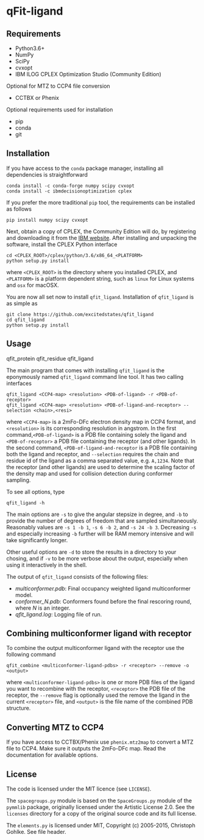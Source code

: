 # qFit-ligand

## Requirements

* Python3.6+
* NumPy
* SciPy
* cvxopt
* IBM ILOG CPLEX Optimization Studio (Community Edition)

Optional for MTZ to CCP4 file conversion

* CCTBX or Phenix

Optional requirements used for installation

* pip
* conda
* git


## Installation

If you have access to the `conda` package manager, installing all dependencies
is straightforward

    conda install -c conda-forge numpy scipy cvxopt
    conda install -c ibmdecisionoptimization cplex

If you prefer the more traditional `pip` tool, the requirements can be installed
as follows

    pip install numpy scipy cvxopt

Next, obtain a copy of CPLEX, the Community Edition will do, by registering and
downloading it from the [IBM website][1]. After installing and unpacking the
software, install the CPLEX Python interface

    cd <CPLEX_ROOT>/cplex/python/3.6/x86_64_<PLATFORM>
    python setup.py install

where `<CPLEX_ROOT>` is the directory where you installed CPLEX, and `<PLATFORM>` is
a platform dependent string, such as `linux` for Linux systems and `osx` for
macOSX.

You are now all set now to install `qfit_ligand`. Installation of `qfit_ligand` is
as simple as

    git clone https://github.com/excitedstates/qfit_ligand
    cd qfit_ligand
    python setup.py install


## Usage

qfit\_protein
qfit\_residue
qfit\_ligand

The main program that comes with installing `qfit_ligand` is the eponymously named
`qfit_ligand` command line tool. It has two calling interfaces

    qfit_ligand <CCP4-map> <resolution> <PDB-of-ligand> -r <PDB-of-receptor>
    qfit_ligand <CCP4-map> <resolution> <PDB-of-ligand-and-receptor> --selection <chain>,<resi>

where `<CCP4-map>` is a 2mFo-DFc electron density map in CCP4 format, and
`<resolution>` is its corresponding resolution in angstrom. In the first
command,`<PDB-of-ligand>` is a PDB file containing solely the ligand and
`<PDB-of-receptor>` a PDB file containing the receptor (and other ligands).
In the second command, `<PDB-of-ligand-and-receptor` is a PDB file containing
both the ligand and receptor, and `--selection` requires the chain and residue
id of the ligand as a comma separated value, e.g. `A,1234`. Note that the
receptor (and other ligands) are used to determine the scaling factor of the
density map and used for collision detection during conformer sampling.

To see all options, type

    qfit_ligand -h

The main options are `-s` to give the angular stepsize in degree, and `-b` to
provide the number of degrees of freedom that are sampled simultaneously.
Reasonably values are `-s 1 -b 1`, `-s 6 -b 2`, and `-s 24 -b 3`. Decreasing
`-s` and especially increasing `-b` further will be RAM memory intensive and
will take significantly longer.

Other useful options are `-d` to store the results in a directory to your
chosing, and if `-v` to be more verbose about the output, especially when using
it interactively in the shell.

The output of `qfit_ligand` consists of the following files:

* *multiconformer.pdb*: Final occupancy weighted ligand multiconformer model.
* *conformer_N.pdb*: Conformers found before the final rescoring round, where *N* is an integer.
* *qfit_ligand.log*: Logging file of run.


## Combining multiconformer ligand with receptor

To combine the output multiconformer ligand with the receptor use the following command

    qfit_combine <multiconformer-ligand-pdbs> -r <receptor> --remove -o <output>

where `<multiconformer-ligand-pdbs>` is one or more PDB files of the ligand you
want to recombine with the receptor, `<receptor>` the PDB file of the receptor,
the `--remove` flag is optionally used the remove the ligand in the current
`<receptor>` file, and `<output>` is the file name of the combined PDB
structure.


## Converting MTZ to CCP4

If you have access to CCTBX/Phenix use `phenix.mtz2map` to convert a MTZ file
to CCP4. Make sure it outputs the 2mFo-DFc map. Read the documentation for
available options.


## License

The code is licensed under the MIT licence (see `LICENSE`).

The `spacegroups.py` module is based on the `SpaceGroups.py` module of the
`pymmlib` package, originally licensed under the Artistic License 2.0. See the
`licenses` directory for a copy of the original source code and its full license.

The `elements.py` is licensed under MIT, Copyright (c) 2005-2015, Christoph
Gohlke. See file header.

[1]: https://www-01.ibm.com/software/websphere/products/optimization/cplex-studio-community-edition/ "IBM website"

